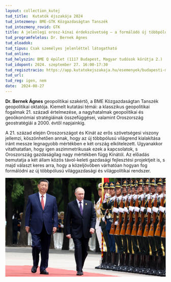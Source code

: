 ```yaml
---
layout: collection_kutej
tud_title:  Kutatók éjszakája 2024
tud_intezmeny: BME-GTK Közgazdaságtan Tanszék
tud_intezmeny_rovid: GTK
title: A jelenlegi orosz-kínai érdekszövetség – a formálódó új többpólusú világrend körvonalai
tud_programfelelos: Dr. Bernek Ágnes
tud_eloadok: 
tud_tipus: Csak személyes jelenléttel látogatható
tud_online: 
tud_helyszin: BME Q épület (1117 Budapest, Magyar tudósok körútja 2.)
tud_idopont: 2024. szeptember 27. 16:00-17:30
tud_regisztracio: https://app.kutatokejszakaja.hu/esemenyek/budapesti-muszaki-es-gazdasagtudomanyi-egyetem-bme/a-jelenlegi-orosz-kinai-erdekszovetseg-a-formalodo-uj-tobbpolusu-vilagrend-korvonalai
tud_url: 
tud_reg: igen, nem
date:  2024-08-27
---
```


**Dr. Bernek Ágnes** geopolitikai szakértő, a BME Közgazdaságtan Tanszék geopolitikai oktatója. Kiemelt kutatási témái: a klasszikus geopolitikai fogalmak 21. századi értelmezése, 
a nagyhatalmak geopolitikai és geoökonómiai stratégiáinak összefüggései, valamint Oroszország geostratégiái a 2000. évtől napjainkig.

A 21. század elején Oroszországot és Kínát az erős szövetségesi viszony jellemzi, köszönhetően annak, hogy az új többpólusú világrend kialakítása iránt messze legnagyobb mértékben e két ország elkötelezett. 
Ugyanakkor vitathatatlan, hogy igen aszimmetrikusak ezek a kapcsolatok, s Oroszország gazdaságilag nagy mértékben függ Kínától. 
Az előadás bemutatja a két állam közös távol-keleti gazdasági fejlesztési projektjeit is, s majd választ keres arra, hogy a közeljövőben várhatóan hogyan fog formálódni az új többpólusú világgazdasági 
és világpolitikai rendszer. 


![A jelenlegi orosz-kínai érdekszövetség – a formálódó új többpólusú világrend körvonalai](../2024/images/a-jelenlegi-orosz-kinai-erdekszovetseg.jpg)
